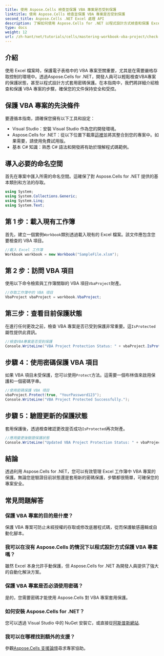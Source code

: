 ```yaml
---
title: 使用 Aspose.Cells 檢查並保護 VBA 專案是否受到保護
linktitle: 使用 Aspose.Cells 檢查並保護 VBA 專案是否受到保護
second_title: Aspose.Cells .NET Excel 處理 API
description: 了解如何使用 Aspose.Cells for .NET 以程式設計方式檢查和保護 Excel 檔案中的 VBA 專案。包含完整程式碼範例的逐步指南。
type: docs
weight: 12
url: /zh-hant/net/tutorials/cells/mastering-workbook-vba-project/check-and-secure-vba-projects-is-protected/
---
```

## 介紹

使用 Excel 檔案時，保護電子表格中的 VBA 專案至關重要，尤其是在需要嚴格存取控制的環境中。透過Aspose.Cells for .NET，開發人員可以輕鬆檢查VBA專案的保護狀態，甚至以程式設計方式套用密碼保護。在本指南中，我們將詳細介紹檢查和保護 VBA 專案的步驟，確保您的文件保持安全和受控。

## 保護 VBA 專案的先決條件

要遵循本指南，請確保您擁有以下工具和設定：

- Visual Studio：安裝 Visual Studio 作為您的開發環境。
-  Aspose.Cells for .NET：從以下位置下載庫[這裡](https://releases.aspose.com/cells/net/)並將其整合到您的專案中。如果需要，請使用免費試用版。
- 基本 C# 知識：熟悉 C# 語法和開發將有助於理解程式碼範例。

## 導入必要的命名空間

首先在專案中匯入所需的命名空間。這確保了對 Aspose.Cells for .NET 提供的基本類別和方法的存取。

```csharp
using System;
using System.Collections.Generic;
using System.Linq;
using System.Text;
```

## 第 1 步：載入現有工作簿

首先，建立一個實例`Workbook`類別透過載入現有的 Excel 檔案。該文件應包含您要檢查的 VBA 項目。

```csharp
//載入 Excel 工作簿
Workbook workbook = new Workbook("SampleFile.xlsm");
```

## 第 2 步：訪問 VBA 項目

使用以下命令檢索與工作簿關聯的 VBA 項目`VbaProject`財產。

```csharp
//存取工作簿中的 VBA 項目
VbaProject vbaProject = workbook.VbaProject;
```

## 第三步：查看目前保護狀態

在進行任何更改之前，檢查 VBA 專案是否已受到保護非常重要。這`IsProtected`屬性提供此資訊。

```csharp
//檢查VBA專案是否受到保護
Console.WriteLine("VBA Project Protection Status: " + vbaProject.IsProtected);
```

## 步驟 4：使用密碼保護 VBA 項目

如果 VBA 項目未受保護，您可以使用`Protect`方法。這需要一個布林值來啟用保護和一個密碼字串。

```csharp
//使用密碼保護 VBA 項目
vbaProject.Protect(true, "YourPassword123");
Console.WriteLine("VBA Project Protected Successfully.");
```

## 步驟 5：驗證更新的保護狀態

套用保護後，透過檢查確認更改是否成功`IsProtected`再次財產。

```csharp
//應用變更後驗證保護狀態
Console.WriteLine("Updated VBA Project Protection Status: " + vbaProject.IsProtected);
```

## 結論

透過利用 Aspose.Cells for .NET，您可以有效管理 Excel 工作簿中 VBA 專案的保護。無論您是驗證目前狀態還是套用新的密碼保護，步驟都很簡單，可確保您的專案安全。

## 常見問題解答

### 保護 VBA 專案的目的是什麼？
保護 VBA 專案可防止未經授權的存取或修改底層程式碼，從而保護敏感邏輯或自動化腳本。

### 我可以在沒有 Aspose.Cells 的情況下以程式設計方式保護 VBA 專案嗎？
雖然 Excel 本身允許手動保護，但 Aspose.Cells for .NET 為開發人員提供了強大的自動化解決方案。

### 保護 VBA 專案是否必須使用密碼？
是的，您需要密碼才能使用 Aspose.Cells 對 VBA 專案套用保護。

### 如何安裝 Aspose.Cells for .NET？
您可以透過 Visual Studio 中的 NuGet 安裝它，或直接從[阿斯普斯網站](https://releases.aspose.com/cells/net/).

### 我可以在哪裡找到額外的支援？
參觀[Aspose.Cells 支援論壇](https://forum.aspose.com/c/cells/9)尋求專家協助。